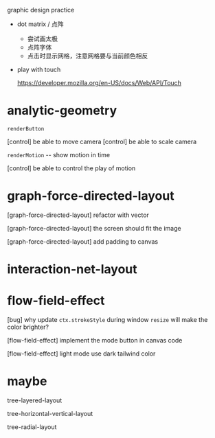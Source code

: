 graphic design practice

- dot matrix / 点阵

  - 尝试画太极
  - 点阵字体
  - 点击时显示网格，注意网格要与当前颜色相反

- play with touch

  https://developer.mozilla.org/en-US/docs/Web/API/Touch

# analytic-geometry

`renderButton`

[control] be able to move camera
[control] be able to scale camera

`renderMotion` -- show motion in time

[control] be able to control the play of motion

# graph-force-directed-layout

[graph-force-directed-layout] refactor with vector

[graph-force-directed-layout] the screen should fit the image

[graph-force-directed-layout] add padding to canvas

# interaction-net-layout

# flow-field-effect

[bug] why update `ctx.strokeStyle` during window `resize` will make the color brighter?

[flow-field-effect] implement the mode button in canvas code

[flow-field-effect] light mode use dark tailwind color

# maybe

tree-layered-layout

tree-horizontal-vertical-layout

tree-radial-layout
